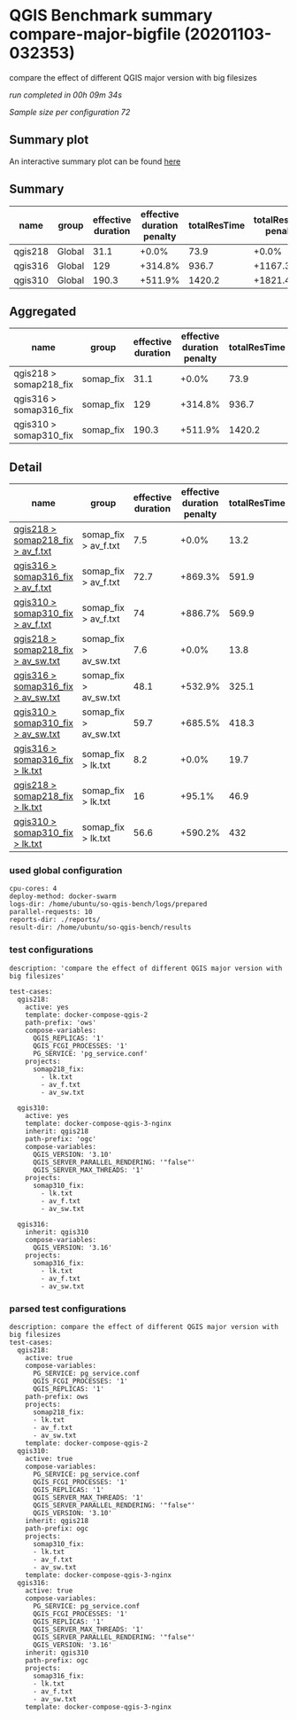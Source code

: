 # QGIS Benchmark summary compare-major-bigfile (20201103-032353)


compare the effect of different QGIS major version with big filesizes

_run completed in 00h 09m 34s_

_Sample size per configuration 72_
## Summary plot
An interactive summary plot can be found [here](report_compare-major-bigfile_20201103-032353_plot.html)

## Summary
| name    | group   |   effective duration | effective duration penalty   |   totalResTime | totalResTime penalty   |   medianResTime | medianResTime penalty   |   minResTime |   maxResTime |   responseSizeMB |   sampleCount |   errorCount |   memMaxMB |   memAvgMB |   memMinMB |   cpuMax% |   cpuAvg% |   cpuMin% |   errorPct |
|---------|---------|----------------------|------------------------------|----------------|------------------------|-----------------|-------------------------|--------------|--------------|------------------|---------------|--------------|------------|------------|------------|-----------|-----------|-----------|------------|
| qgis218 | Global  |                 31.1 | +0.0%                        |           73.9 | +0.0%                  |          1392.5 | +0.0%                   |          486 |        12917 |              1.6 |            72 |            0 |     5217.2 |    4895.2  |     2627.2 |      99.9 |   41.1    |       1.5 |          0 |
| qgis316 | Global  |                129   | +314.8%                      |          936.7 | +1167.3%               |         43752   | +3042.0%                |         5378 |        66642 |             13.2 |            72 |            0 |     4987   |    3266.63 |     2803.2 |      39.3 |   16.2    |      12.4 |          0 |
| qgis310 | Global  |                190.3 | +511.9%                      |         1420.2 | +1821.4%               |         69348.5 | +4880.1%                |         8447 |        81849 |             13.1 |            72 |            0 |     4838.1 |    2964.3  |     2770.9 |      39.2 |   13.7333 |      12.3 |          0 |

## Aggregated
| name                   | group     |   effective duration | effective duration penalty   |   totalResTime | totalResTime penalty   |   medianResTime | medianResTime penalty   |   minResTime |   maxResTime |   responseSizeMB |   sampleCount |   errorCount |   memMaxMB |   memAvgMB |   memMinMB |   cpuMax% |   cpuAvg% |   cpuMin% |   errorPct |
|------------------------|-----------|----------------------|------------------------------|----------------|------------------------|-----------------|-------------------------|--------------|--------------|------------------|---------------|--------------|------------|------------|------------|-----------|-----------|-----------|------------|
| qgis218 > somap218_fix | somap_fix |                 31.1 | +0.0%                        |           73.9 | +0.0%                  |          1392.5 | +0.0%                   |          486 |        12917 |              1.6 |            72 |            0 |     5217.2 |    4895.2  |     2627.2 |      99.9 |   41.1    |       1.5 |          0 |
| qgis316 > somap316_fix | somap_fix |                129   | +314.8%                      |          936.7 | +1167.3%               |         43752   | +3042.0%                |         5378 |        66642 |             13.2 |            72 |            0 |     4987   |    3266.63 |     2803.2 |      39.3 |   16.2    |      12.4 |          0 |
| qgis310 > somap310_fix | somap_fix |                190.3 | +511.9%                      |         1420.2 | +1821.4%               |         69348.5 | +4880.1%                |         8447 |        81849 |             13.1 |            72 |            0 |     4838.1 |    2964.3  |     2770.9 |      39.2 |   13.7333 |      12.3 |          0 |

## Detail
| name                                                                                                                                               | group                 |   effective duration | effective duration penalty   |   totalResTime | totalResTime penalty   |   medianResTime | medianResTime penalty   |   sampleCount |   errorCount |   errorPct |   meanResTime |   minResTime |   maxResTime |   pct1ResTime |   pct2ResTime |   pct3ResTime |   throughput |   receivedKBytesPerSec |   sentKBytesPerSec |   responseSizeMB |   memMaxMB |   memAvgMB |   memMinMB |   cpuMax% |   cpuAvg% |   cpuMin% |
|----------------------------------------------------------------------------------------------------------------------------------------------------|-----------------------|----------------------|------------------------------|----------------|------------------------|-----------------|-------------------------|---------------|--------------|------------|---------------|--------------|--------------|---------------|---------------|---------------|--------------|------------------------|--------------------|------------------|------------|------------|------------|-----------|-----------|-----------|
| [qgis218 > somap218_fix > av_f.txt](../results/details/compare-major-bigfile/20201103-032353/qgis218/somap218_fix/av_f.txt/dashboard/index.html)   | somap_fix > av_f.txt  |                  7.5 | +0.0%                        |           13.2 | +0.0%                  |           482.5 | +0.0%                   |            22 |            0 |          0 |       600.045 |          211 |         1300 |        1195.2 |       1297.15 |          1300 |    10.9019   |               424.117  |           4.48599  |              0.8 |     5130.9 |     5130.9 |     5130.9 |      26.3 |      26.3 |      26.3 |
| [qgis316 > somap316_fix > av_f.txt](../results/details/compare-major-bigfile/20201103-032353/qgis316/somap316_fix/av_f.txt/dashboard/index.html)   | somap_fix > av_f.txt  |                 72.7 | +869.3%                      |          591.9 | +4383.6%               |         29438.5 | +6001.2%                |            22 |            0 |          0 |     26903.6   |         4082 |        38546 |       38086.8 |      38478.2  |         38546 |     0.326739 |                42.8344 |           0.134449 |              2.8 |     3774.8 |     3355.6 |     2849.3 |      39.3 |      13.9 |      12.4 |
| [qgis310 > somap310_fix > av_f.txt](../results/details/compare-major-bigfile/20201103-032353/qgis310/somap310_fix/av_f.txt/dashboard/index.html)   | somap_fix > av_f.txt  |                 74   | +886.7%                      |          569.9 | +4216.7%               |         29482   | +6010.3%                |            22 |            0 |          0 |     25902.5   |         3853 |        34861 |       34468.5 |      34818.6  |         34861 |     0.319192 |                41.8449 |           0.131344 |              2.8 |     3688.5 |     3007.7 |     2803   |      39.2 |      13.8 |      12.3 |
| [qgis218 > somap218_fix > av_sw.txt](../results/details/compare-major-bigfile/20201103-032353/qgis218/somap218_fix/av_sw.txt/dashboard/index.html) | somap_fix > av_sw.txt |                  7.6 | +0.0%                        |           13.8 | +0.0%                  |           836   | +0.0%                   |            20 |            0 |          0 |       690.9   |          222 |         1265 |        1255.4 |       1264.85 |          1265 |    10.0553   |               170.803  |           4.10264  |              0.3 |     5217.2 |     5133.4 |     5045.9 |      88.5 |      60.5 |      28.2 |
| [qgis316 > somap316_fix > av_sw.txt](../results/details/compare-major-bigfile/20201103-032353/qgis316/somap316_fix/av_sw.txt/dashboard/index.html) | somap_fix > av_sw.txt |                 48.1 | +532.9%                      |          325.1 | +2252.9%               |         13581   | +1524.5%                |            20 |            0 |          0 |     16256     |         1018 |        27255 |       27154.8 |      27250.7  |         27255 |     0.467727 |               228.722  |           0.190836 |              9.6 |     4987   |     3567.3 |     2803.2 |      39   |      14.8 |      12.4 |
| [qgis310 > somap310_fix > av_sw.txt](../results/details/compare-major-bigfile/20201103-032353/qgis310/somap310_fix/av_sw.txt/dashboard/index.html) | somap_fix > av_sw.txt |                 59.7 | +685.5%                      |          418.3 | +2927.3%               |         23103.5 | +2663.6%                |            20 |            0 |          0 |     20915.8   |         2594 |        29784 |       29665.2 |      29778.7  |         29784 |     0.367074 |               178.766  |           0.149769 |              9.5 |     4838.1 |     3072.3 |     2820.3 |      33.4 |      13.8 |      12.3 |
| [qgis316 > somap316_fix > lk.txt](../results/details/compare-major-bigfile/20201103-032353/qgis316/somap316_fix/lk.txt/dashboard/index.html)       | somap_fix > lk.txt    |                  8.2 | +0.0%                        |           19.7 | +0.0%                  |           732.5 | +889.9%                 |            30 |            0 |          0 |       657.1   |          278 |          841 |         827.8 |        834.95 |           841 |    11.2233   |               304.207  |           4.58944  |              0.8 |     2889.8 |     2877   |     2863.5 |      30.4 |      19.9 |      14.3 |
| [qgis218 > somap218_fix > lk.txt](../results/details/compare-major-bigfile/20201103-032353/qgis218/somap218_fix/lk.txt/dashboard/index.html)       | somap_fix > lk.txt    |                 16   | +95.1%                       |           46.9 | +137.9%                |            74   | +0.0%                   |            30 |            0 |          0 |      1563.13  |           53 |        10352 |        4077.1 |       6913.4  |         10352 |     2.89771  |                48.5346 |           1.18493  |              0.5 |     5119.4 |     4421.3 |     2627.2 |      99.9 |      36.5 |       1.5 |
| [qgis310 > somap310_fix > lk.txt](../results/details/compare-major-bigfile/20201103-032353/qgis310/somap310_fix/lk.txt/dashboard/index.html)       | somap_fix > lk.txt    |                 56.6 | +590.2%                      |          432   | +2091.6%               |         16763   | +22552.7%               |            30 |            0 |          0 |     14400.9   |         2000 |        17204 |       17044   |      17180.9  |         17204 |     0.585297 |                15.8656 |           0.239339 |              0.8 |     2832.2 |     2812.9 |     2770.9 |      32   |      13.6 |      12.5 |

### used global configuration

```
cpu-cores: 4
deploy-method: docker-swarm
logs-dir: /home/ubuntu/so-qgis-bench/logs/prepared
parallel-requests: 10
reports-dir: ./reports/
result-dir: /home/ubuntu/so-qgis-bench/results

```
### test configurations

```
description: 'compare the effect of different QGIS major version with big filesizes'

test-cases:
  qgis218:
    active: yes
    template: docker-compose-qgis-2
    path-prefix: 'ows'
    compose-variables:
      QGIS_REPLICAS: '1'
      QGIS_FCGI_PROCESSES: '1'
      PG_SERVICE: 'pg_service.conf'
    projects:
      somap218_fix:
        - lk.txt
        - av_f.txt
        - av_sw.txt

  qgis310:
    active: yes
    template: docker-compose-qgis-3-nginx
    inherit: qgis218
    path-prefix: 'ogc'
    compose-variables:
      QGIS_VERSION: '3.10'
      QGIS_SERVER_PARALLEL_RENDERING: '"false"'
      QGIS_SERVER_MAX_THREADS: '1'
    projects:
      somap310_fix:
        - lk.txt
        - av_f.txt
        - av_sw.txt

  qgis316:
    inherit: qgis310
    compose-variables:
      QGIS_VERSION: '3.16'
    projects:
      somap316_fix:
        - lk.txt
        - av_f.txt
        - av_sw.txt

```
### parsed test configurations

```
description: compare the effect of different QGIS major version with big filesizes
test-cases:
  qgis218:
    active: true
    compose-variables:
      PG_SERVICE: pg_service.conf
      QGIS_FCGI_PROCESSES: '1'
      QGIS_REPLICAS: '1'
    path-prefix: ows
    projects:
      somap218_fix:
      - lk.txt
      - av_f.txt
      - av_sw.txt
    template: docker-compose-qgis-2
  qgis310:
    active: true
    compose-variables:
      PG_SERVICE: pg_service.conf
      QGIS_FCGI_PROCESSES: '1'
      QGIS_REPLICAS: '1'
      QGIS_SERVER_MAX_THREADS: '1'
      QGIS_SERVER_PARALLEL_RENDERING: '"false"'
      QGIS_VERSION: '3.10'
    inherit: qgis218
    path-prefix: ogc
    projects:
      somap310_fix:
      - lk.txt
      - av_f.txt
      - av_sw.txt
    template: docker-compose-qgis-3-nginx
  qgis316:
    active: true
    compose-variables:
      PG_SERVICE: pg_service.conf
      QGIS_FCGI_PROCESSES: '1'
      QGIS_REPLICAS: '1'
      QGIS_SERVER_MAX_THREADS: '1'
      QGIS_SERVER_PARALLEL_RENDERING: '"false"'
      QGIS_VERSION: '3.16'
    inherit: qgis310
    path-prefix: ogc
    projects:
      somap316_fix:
      - lk.txt
      - av_f.txt
      - av_sw.txt
    template: docker-compose-qgis-3-nginx

```
